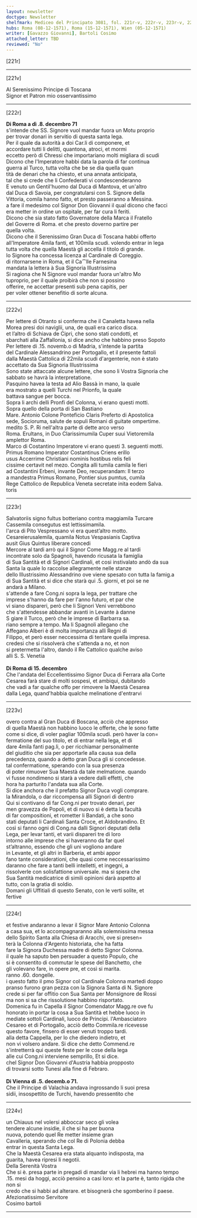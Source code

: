 ```yaml
---
layout: newsletter
doctype: Newsletter
shelfmark: Mediceo del Principato 3081, fol. 221r-v, 222r-v, 223r-v, 224r-v
hubs: Roma (08-12-1571), Roma (15-12-1571), Wien (05-12-1571)
writer: [Gavazzo Giovanni], Bartoli Cosimo
attached_letter: TBD
reviewed: "No"
---
```


[221r]  
  
  
  
---  

[221v]  
  
  
Al Serenissimo Principe di Toscana  
Signor et Patron mio osservantissimo  
  
---  

[222r]  
  
  
<strong>Di Roma a dì .8. decembro 71</strong>  
s'intende che SS. Signore vuol mandar fuora un Motu proprio  
per trovar donari in servitio di questa santa lega.  
Per il quale da autorità a doi Car.li di componere, et  
accordare tutti li delitti, quantona, atroci, et mormi  
eccetto però di Chressi che importariano molti migliara di scudi  
Dicono che l'Imperatore habbi data la parola di far continua  
guerra al Turco, tutta volta che be se dia quella quan  
tità de denari che ha chiesto, et una annata anticipata,  
tal che si crede che li Confederati vi condescenderanno  
E venuto un Gentil'huomo dal Duca di Mantova, et un'altro  
dal Duca di Savoia, per congratularsi con S. Signore della  
Vittoria, comila hanno fatto, et presto passeranno a Messina.  
a fare il medesimo col Signor Don Giovanni il qual dicono che facci  
era metter in ordine un ospitale, per far cura li feriti.  
Dicono che sia stato fatto Governatore della Marca il Fratello  
del Goverre di Roma. et che presto doverno partire per  
quella volta.  
Dicono che il Serenissimo Gran Duca di Toscana habbi offerto  
all'Imperatore 4mila fanti, et 100mila scudi. volendo entrar in lega  
tutta volta che quella Maestà gli accella il titolo di grande.  
Io Signore ha concessa licenza al Cardinale di Coreggio.  
di ritornarsene in Roma, et il Ca⁀lle Farnesina  
mandata la lettera à Sua Signoria Illustrissima  
Si ragiona che N Signore vuol mandar fuora un'altro Mo  
tuproprio, per il quale proibirà che non si possino  
offerire, ne accettar presenti sub pena capitis, per  
per voler ottener benefitio di sorte alcuna.  
  
---  

[222v]  
  
  
Per lettere di Otranto si conferma che il Canaletta havea nella  
Morea presi doi naviglii, una, de quali era carico disca.  
et l’altro di Schiava de Cipri, che sono stati condotti, et  
sbarchati alla Zaffallonia, si dice ancho che habbino preso Sopoto  
Per lettere di .15. novemb.o di Madria, s'intende la partita  
del Cardinale Alessandrino per Portogallo, et il presente fattoli  
dalla Maestà Cattolica di 22mila scudi d'argenterie, non è stato  
accettato da Sua Signoria Illustrissima  
Sono state attaccate alcune lettere, che sono li Vostra Signoria che  
sabbato se havrà la interpretatione.  
Pasquino havea la testa ad Alio Bassà in mano, la quale  
era mostrato a quelli Turchi nel Prionfo, la quale  
battava sangue per bocca.  
Sopra li archi delli Pronfi del Colonna, vi erano questi motti.  
Sopra quello della porta di San Bastiano  
Mare. Antonio Colone Ponteficio Claris Preferto di Apostolica  
sede, Socioruma, salute de sopuli Romani di guitate ompertime.  
medito S. P. Ri nell'altra parte di dette arco verso  
Roma. Erultans, in Duo Clarissimumila Cuper suui Vietoremila  
amplettor Roma.  
Marco di Costantino Imperatore vi erano questi 3. seguenti motti.  
Primus Romano Imperator Costantinus Criens erillo  
usus Accerrime Christiani nominis hostibus relis feli  
cissime certavit nel mezo. Congita alli tumila camila le fieri  
ad Costantini Erbeni, invante Deo, recuperandam: Il terzo  
a mandestra Primus Romano, Pontier sius pumtus, cumila  
Rege Cattolico de Republica Veneta secretate inita eodem Salva.  
toris  
  
---  

[223r]  
  
  
Salvatoriis signo fultus botteriano contra maggiamila Turcare  
Cassemila consegutus est lettissimamila.  
l'arca di Pito Vespressano vi era quest’altro motto.  
Cesareierusalemila, quamila Notus Vespasianis Captiva  
ausit Gius Quintus liberare concedi  
Mercore al tardi arrò qui il Signor Come Magg.re al tardi  
incontrate solo da Spagnoli, havendo ricusata la famiglia  
di Sua Santità et di Signori Cardinali, et cosi instivalato andò da sua  
Santa la quale lo raccolse allegramente nelle stanze  
dello Illustrissimo Alessandrino ove viene spesato con tutta la famig.a  
di Sua Santità et si dice che starà qui .5. giorni, et poi se ne  
andarà a Milano.  
s'attende a fare Cong.ni sopra la lega, per trattare che  
imprese s'hanno da fare per l'anno futuro, et par che  
vi siano dispareri, però che li Signori Veni verrebbono  
che s'attendesse abbandar avanti in Levante à danne  
S giare il Turco, però che le imprese di Barbarra sa.  
riano sempre a tempo. Ma li Spagnoli allegano che  
Affegano Alberi è di molta importanza alli Regni di  
Filippo, et però esser neccessima di tentare quella impresa.  
credesi che si rissolverà che s'attenda a no, et non  
si pretermetta l'altro, dando il Re Cattolico qualche aviso  
alli S. S. Venetia  
<br/><strong>Di Roma di 15. decembro</strong>  
Che l'andata del Eccellentissimo Signor Duca di Ferrara alla Corte  
Cesarea farà stare di molti sospesi, et ambiqui, dubitando  
che vadi a far qualche offo per rimovere la Maestà Cesarea  
dalla Lega, quand'habbia qualche melinatione d'entrarvi  
  
---  

[223v]  
  
  
overo contra al Gran Duca di Boscana, acciò che appresso  
di quella Maestà non habbino luoco le offerte, che le sono fatte  
come si dice, di voler pagliar 100mila scudi. però haver la con=  
fermatione del suo titolo, et di entrar nella lega, et di  
dare 4mila fanti pag.li, o per ricchiamar personalmente  
del giuditio che sia per apportarle alla causa sua della  
precedenza, quando a detto gran Duca gli si concedesse.  
tal confermatione, sperando con la sua presenza  
di poter rimuover Sua Maestà da tale melmatione. quando  
vi fusse nondimeno si starà a vedere dalli effetti, che  
hora ha parturito l'andata sua alla Corte.  
Si dice anchora che il prefatto Signor Duca vogli comprare.  
la Mirandola, o dar riccompensa alli Signori di dentro  
Qui si contivano di far Cong.ni per trovato denari, per  
men gravezza de Popoli, et di nuovo si è detta la facultà  
di far compositioni, et rometter li Bandati, a che sono  
stati deputati li Cardinali Santa Croce, et Aldobrandino. Et  
così si fanno ogni di Cong.na dalli Signori deputati della  
Lega, per levar tanti, et varii dispareri tre di loro  
intorno alle imprese che si haveranno da far quel  
st’altranno, essendo che gli uni vogliono andare  
in Levante, et gli altri in Barberia, et ambi appor  
fano tante considerationi, che quasi come neccessarissimo  
daranno che fare a tanti belli intelletti, et ingegni, a  
rissolverle con solisfattione universale. ma si spera che  
Sua Santità medicatrice di simili opinioni darà aspetto al  
tutto, con la gratia di soldio.  
Domani gli Uffitiali di questo Senato, con le verti solite, et  
fertive  
  
---  

[224r]  
  
  
et festive andaranno a levar il Signor Mare Antonio Colonna  
a casa sua, et lo accompagnaranno alla solemnissima messa  
dello Spirito Santa alla Chiesa di Aracchi, ove si presen=  
terà la Colonna d'Argento historiata, che ha fatta  
fare la Signora Duchessa madre di detto Signor Colonna.  
il quale ha saputo ben persuader a questo Populo, che  
si è consentito di commutar le spese del Banchetto, che  
gli volevano fare, in opere pre, et così si marita.  
ranno .60. dongelle.  
i questo fatto il pmo Signor col Cardinale Colonna martedi doppo  
pranso furono gran pezza con la Signora Santa di N. Signore  
crede si per far offitio con Sua Santa per Monsignore de Rossi  
ma non si sa che rissolutione habbino risportato.  
Domenica fu in Capella il Signor Comendator Magg.re ove fu  
honorato in portar la cosa a Sua Santità et hebbe luoco in  
mediate sottoli Cardinali, luoco de Principi. l'Ambasciatoro  
Cesareo et di Portogallo, acciò detto Commila.re ricevesse  
questo favore, finsero di esser venuti troppo tardi.  
alla detta Cappella, per lo che diedero indietro, et  
non vi volsero andare. Si dice che detto Commend.re  
s'intretterrà qui queste feste per le cose della lega  
alle cui Cong.ni interviene semprillo, Et si dice.  
chel Signor Don Giovanni d'Austria habbia propposto  
di trovarsi sotto Tunesi alla fine di Febraro.  
<br/><strong>Di Vienna di .5. decemb.o 71.</strong>  
Che il Principe di Valachia andava ingrossando li suoi presa  
sidii, insospettito de Turchi, havendo pressentito che  
  
---  

[224v]  
  
  
un Chiauus nel volersi abboccar seco gli volea  
tendere alcune insidie, il che si ha per buona  
nuova, potendo quel Re metter insieme gran  
Cavalleria, sperando che col Re di Polonia debba  
entrar in questa Santa Lega.  
Che la Maestà Cesarea era stata alquanto indisposta, ma  
guarita, havea ripresi li negotii.  
Della Serenità Vostra  
Che si è. presa parte in pregadi di mandar via li hebrei ma hanno tempo  
.15. mesi da hoggi, acciò pensino a casi loro: et la parte è, tanto rigida che non si  
credo che si habbi ad alterare. et bisognerà che sgomberino il paese.  
Afezionatissimo Servitore  
Cosimo bartoli  
  
---  

